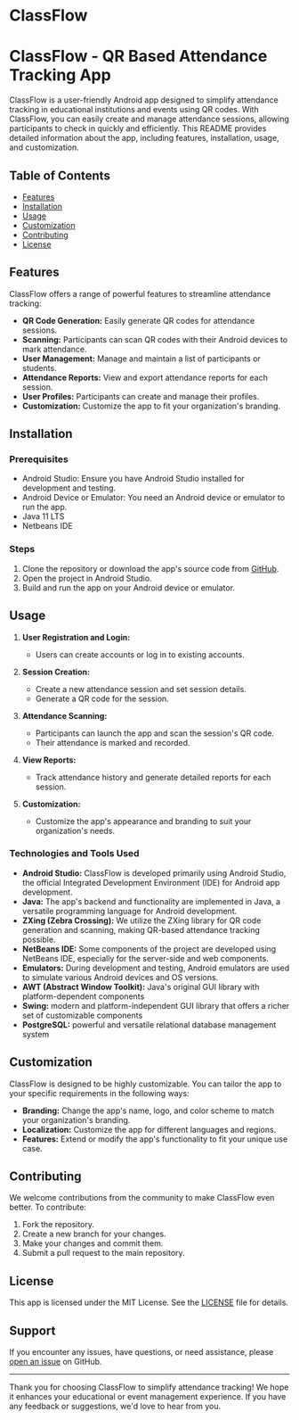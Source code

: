 # ClassFlow
# ClassFlow - QR Based Attendance Tracking App

ClassFlow is a user-friendly Android app designed to simplify attendance tracking in educational institutions and events using QR codes. With ClassFlow, you can easily create and manage attendance sessions, allowing participants to check in quickly and efficiently. This README provides detailed information about the app, including features, installation, usage, and customization.

## Table of Contents

- [Features](#features)
- [Installation](#installation)
- [Usage](#usage)
- [Customization](#customization)
- [Contributing](#contributing)
- [License](#license)

## Features

ClassFlow offers a range of powerful features to streamline attendance tracking:

- **QR Code Generation:** Easily generate QR codes for attendance sessions.
- **Scanning:** Participants can scan QR codes with their Android devices to mark attendance.
- **User Management:** Manage and maintain a list of participants or students.
- **Attendance Reports:** View and export attendance reports for each session.
- **User Profiles:** Participants can create and manage their profiles.
- **Customization:** Customize the app to fit your organization's branding.

## Installation

### Prerequisites

- Android Studio: Ensure you have Android Studio installed for development and testing.
- Android Device or Emulator: You need an Android device or emulator to run the app.
- Java 11 LTS
- Netbeans IDE

### Steps

1. Clone the repository or download the app's source code from [GitHub](https://github.com/Gaoh19/ClassFlow.git).
2. Open the project in Android Studio.
3. Build and run the app on your Android device or emulator.

## Usage

1. **User Registration and Login:**
   - Users can create accounts or log in to existing accounts.

2. **Session Creation:**
   - Create a new attendance session and set session details.
   - Generate a QR code for the session.

3. **Attendance Scanning:**
   - Participants can launch the app and scan the session's QR code.
   - Their attendance is marked and recorded.

4. **View Reports:**
   - Track attendance history and generate detailed reports for each session.

5. **Customization:**
   - Customize the app's appearance and branding to suit your organization's needs.

### Technologies and Tools Used

- **Android Studio:** ClassFlow is developed primarily using Android Studio, the official Integrated Development Environment (IDE) for Android app development.
- **Java:** The app's backend and functionality are implemented in Java, a versatile programming language for Android development.
- **ZXing (Zebra Crossing):** We utilize the ZXing library for QR code generation and scanning, making QR-based attendance tracking possible.
- **NetBeans IDE:** Some components of the project are developed using NetBeans IDE, especially for the server-side and web components.
- **Emulators:** During development and testing, Android emulators are used to simulate various Android devices and OS versions.
- **AWT (Abstract Window Toolkit):** Java's original GUI library with platform-dependent components
- **Swing:** modern and platform-independent GUI library that offers a richer set of customizable components
- **PostgreSQL:** powerful and versatile relational database management system 

## Customization

ClassFlow is designed to be highly customizable. You can tailor the app to your specific requirements in the following ways:

- **Branding:** Change the app's name, logo, and color scheme to match your organization's branding.
- **Localization:** Customize the app for different languages and regions.
- **Features:** Extend or modify the app's functionality to fit your unique use case.

## Contributing

We welcome contributions from the community to make ClassFlow even better. To contribute:

1. Fork the repository.
2. Create a new branch for your changes.
3. Make your changes and commit them.
4. Submit a pull request to the main repository.

## License

This app is licensed under the MIT License. See the [LICENSE](LICENSE) file for details.

## Support

If you encounter any issues, have questions, or need assistance, please [open an issue](https://github.com/yourrepository/classflow/issues) on GitHub.

---

Thank you for choosing ClassFlow to simplify attendance tracking! We hope it enhances your educational or event management experience. If you have any feedback or suggestions, we'd love to hear from you.
